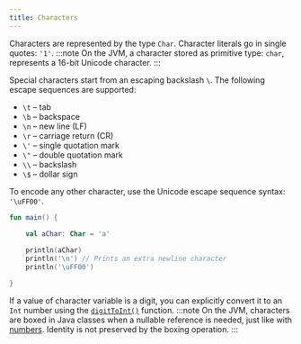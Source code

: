 ```yaml
---
title: Characters
---
```



Characters are represented by the type `Char`.
Character literals go in single quotes: `'1'`.
:::note
On the JVM, a character stored as primitive type: `char`, represents a 16-bit Unicode character.
:::

Special characters start from an escaping backslash `\`.
The following escape sequences are supported: 

* `\t` – tab
* `\b` – backspace
* `\n` – new line (LF)
* `\r` – carriage return (CR)
* `\'` – single quotation mark
* `\"` – double quotation mark
* `\\` – backslash
* `\$` – dollar sign

To encode any other character, use the Unicode escape sequence syntax: `'\uFF00'`.

```kotlin
fun main() {

    val aChar: Char = 'a'
 
    println(aChar)
    println('\n') // Prints an extra newline character
    println('\uFF00')

}
```


If a value of character variable is a digit, you can explicitly convert it to an `Int` number using the [`digitToInt()`](https://kotlinlang.org/api/latest/jvm/stdlib/kotlin.text/digit-to-int.html) function.
:::note
On the JVM, characters are boxed in Java classes when a nullable reference is needed, just like with [numbers](./numbers.md#boxing-and-caching-numbers-on-the-java-virtual-machine).
Identity is not preserved by the boxing operation.
:::